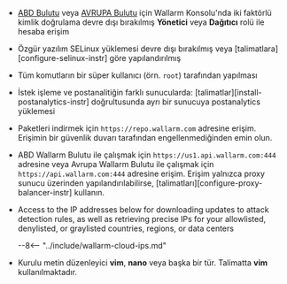 * [ABD Bulutu](https://us1.my.wallarm.com/) veya [AVRUPA Bulutu](https://my.wallarm.com/) için Wallarm Konsolu'nda iki faktörlü kimlik doğrulama devre dışı bırakılmış **Yönetici** veya **Dağıtıcı** rolü ile hesaba erişim
* Özgür yazılım SELinux yüklemesi devre dışı bırakılmış veya [talimatlara][configure-selinux-instr] göre yapılandırılmış
* Tüm komutların bir süper kullanıcı (örn. `root`) tarafından yapılması
* İstek işleme ve postanalitiğin farklı sunucularda: [talimatlar][install-postanalytics-instr] doğrultusunda ayrı bir sunucuya postanalytics yüklemesi
* Paketleri indirmek için `https://repo.wallarm.com` adresine erişim. Erişimin bir güvenlik duvarı tarafından engellenmediğinden emin olun.
* ABD Wallarm Bulutu ile çalışmak için `https://us1.api.wallarm.com:444` adresine veya Avrupa Wallarm Bulutu ile çalışmak için `https://api.wallarm.com:444` adresine erişim. Erişim yalnızca proxy sunucu üzerinden yapılandırılabilirse, [talimatları][configure-proxy-balancer-instr] kullanın.
* Access to the IP addresses below for downloading updates to attack detection rules, as well as retrieving precise IPs for your allowlisted, denylisted, or graylisted countries, regions, or data centers

    --8<-- "../include/wallarm-cloud-ips.md"
* Kurulu metin düzenleyici **vim**, **nano** veya başka bir tür. Talimatta **vim** kullanılmaktadır.
